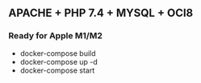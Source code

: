 ## APACHE + PHP 7.4 + MYSQL + OCI8
### Ready for Apple M1/M2

- docker-compose build
- docker-compose up -d
- docker-compose start
